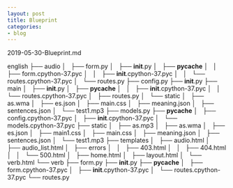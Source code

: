 ```yaml
---
layout: post
title: Blueprint
categories:
- blog
---
```


2019-05-30-Blueprint.md

english
├── audio
│   ├── form.py
│   ├── __init__.py
│   ├── __pycache__
│   │   ├── form.cpython-37.pyc
│   │   ├── __init__.cpython-37.pyc
│   │   └── routes.cpython-37.pyc
│   └── routes.py
├── config.py
├── __init__.py
├── main
│   ├── __init__.py
│   ├── __pycache__
│   │   ├── __init__.cpython-37.pyc
│   │   └── routes.cpython-37.pyc
│   ├── routes.py
│   └── static
│       ├── as.wma
│       ├── es.json
│       ├── main.css
│       ├── meaning.json
│       ├── sentences.json
│       └── test1.mp3
├── models.py
├── __pycache__
│   ├── config.cpython-37.pyc
│   ├── __init__.cpython-37.pyc
│   └── models.cpython-37.pyc
├── static
│   ├── as.mp3
│   ├── as.wma
│   ├── es.json
│   ├── main1.css
│   ├── main.css
│   ├── meaning.json
│   ├── sentences.json
│   └── test1.mp3
├── templates
│   ├── audio.html
│   ├── audio_list.html
│   ├── errors
│   │   ├── 403.html
│   │   ├── 404.html
│   │   └── 500.html
│   ├── home.html
│   ├── layout.html
│   └── verb.html
└── verb
    ├── form.py
    ├── __init__.py
    ├── __pycache__
    │   ├── form.cpython-37.pyc
    │   ├── __init__.cpython-37.pyc
    │   └── routes.cpython-37.pyc
    └── routes.py

